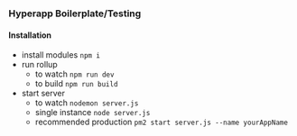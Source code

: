 ### Hyperapp Boilerplate/Testing ###

#### Installation ####
- install modules `npm i`
- run rollup
  - to watch `npm run dev`
  - to build `npm run build`
- start server
  - to watch `nodemon server.js`
  - single instance `node server.js`
  - recommended production `pm2 start server.js --name yourAppName`
